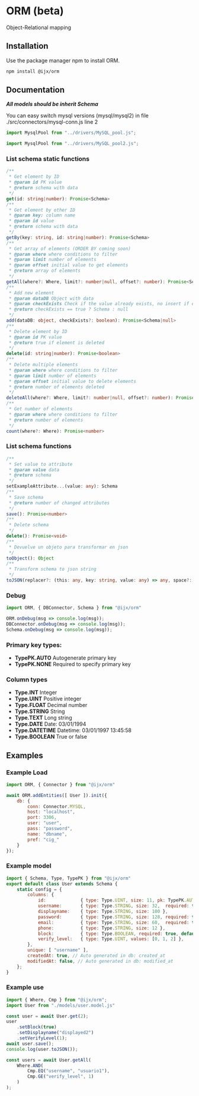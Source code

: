 # ORM (beta)

Object-Relational mapping

## Installation

Use the package manager npm to install ORM.

```bash
npm install @ijx/orm
```

## Documentation
***All models should be inherit Schema***

You can easy switch mysql versions (mysql/mysql2) in file ./src/connectors/mysql-conn.js line 2
```js
import MysqlPool from "../drivers/MySQL_pool.js";
```
```js
import MysqlPool from "../drivers/MySQL_pool2.js";
```

### List schema static functions

```typescript
/**
 * Get element by ID
 * @param id PK value
 * @return schema with data
 */
get(id: string|number): Promise<Schema>
/**
 * Get element by other ID
 * @param key: column name
 * @param id value
 * @return schema with data
 */
getBy(key: string, id: string|number): Promise<Schema>
/**
 * Get array of elements (ORDER BY coming soon)
 * @param where where conditions to filter
 * @param limit number of elements
 * @param offset initial value to get elements
 * @return array of elements
 */
getAll(where?: Where, limit?: number|null, offset?: number): Promise<Schema[]>
/**
 * Add new element
 * @param dataDB Object with data
 * @param checkExists Check if the value already exists, no insert if exists
 * @return checkExists == true ? Schema : null
 */
add(dataDB: object, checkExists?: boolean): Promise<Schema|null>
/**
 * Delete element by ID
 * @param id PK value
 * @return true if element is deleted
 */
delete(id: string|number): Promise<boolean>
/**
 * Delete multiple elements
 * @param where where conditions to filter
 * @param limit number of elements
 * @param offset initial value to delete elements
 * @return number of elements deleted
 */
deleteAll(where?: Where, limit?: number|null, offset?: number): Promise<number>
/**
 * Get number of elements
 * @param where where conditions to filter
 * @return number of elements
 */
count(where?: Where): Promise<number>
```

### List schema functions
```typescript
/**
 * Set value to attribute
 * @param value data
 * @return schema
 */
setExampleAttribute...(value: any): Schema
/**
 * Save schema
 * @return number of changed attributes
 */
save(): Promise<number>
/**
 * Delete schema
 */
delete(): Promise<void>
/**
 * Devuelve un objeto para transformar en json
 */
toObject(): Object
/**
 * Transform schema to json string
 */
toJSON(replacer?: (this: any, key: string, value: any) => any, space?: string | number): string
 ```

### Debug
```js
import ORM, { DBConnector, Schema } from "@ijx/orm"

ORM.onDebug(msg => console.log(msg));
DBConnector.onDebug(msg => console.log(msg));
Schema.onDebug(msg => console.log(msg));
```

### Primary key types:
- **TypePK.AUTO** Autogenerate primary key
- **TypePK.NONE** Required to specify primary key

### Column types
- **Type.INT** Integer
- **Type.UINT** Positive integer
- **Type.FLOAT** Decimal number
- **Type.STRING** String
- **Type.TEXT** Long string
- **Type.DATE** Date: 03/01/1994
- **Type.DATETIME** Datetime: 03/01/1997 13:45:58
- **Type.BOOLEAN** True or false
 

## Examples

### Example Load
```javascript
import ORM, { Connector } from "@ijx/orm"

await ORM.addEntities([ User ]).init({
	db: {
		conn: Connector.MYSQL,
		host: "localhost",
		port: 3306,
		user: "user",
		pass: "password",
		name: "dbname",
		pref: "cig_"
	}
});
```

### Example model
```javascript
import { Schema, Type, TypePK } from "@ijx/orm"
export default class User extends Schema {
	static config = {
		columns: {
			id:				{ type: Type.UINT, size: 11, pk: TypePK.AUTO },
			username:		{ type: Type.STRING, size: 32,	required: true },
			displayname:	{ type: Type.STRING, size: 100 },
			password:		{ type: Type.STRING, size: 128,	required: true },
			email:			{ type: Type.STRING, size: 60,	required: true },
			phone:			{ type: Type.STRING, size: 12 },
			block:			{ type: Type.BOOLEAN, required: true, default: false },
			verify_level:	{ type: Type.UINT, values: [0, 1, 2] },
		},
		unique: [ "username" ],
		createdAt: true, // Auto generated in db: created_at
		modifiedAt: false, // Auto generated in db: modified_at
	};
}
```

### Example use
```javascript
import { Where, Cmp } from "@ijx/orm";
import User from "./models/user.model.js"

const user = await User.get(2);
user
	.setBlock(true)
	.setDisplayname("displayed2")
	.setVerifyLevel(1);
await user.save();
console.log(user.toJSON());

const users = await User.getAll(
	Where.AND(
		Cmp.EQ("username", "usuario1"),
		Cmp.GE("verify_level", 1)
	)
);
```
